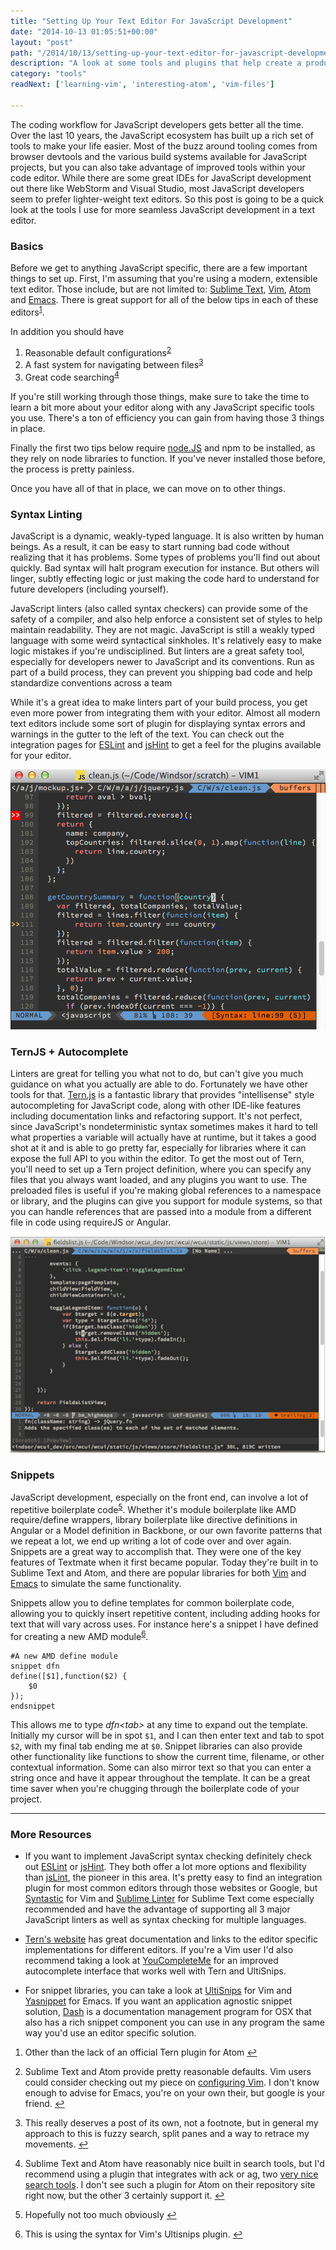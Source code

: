 ```yaml
---
title: "Setting Up Your Text Editor For JavaScript Development"
date: "2014-10-13 01:05:51+00:00"
layout: "post"
path: "/2014/10/13/setting-up-your-text-editor-for-javascript-development"
description: "A look at some tools and plugins that help create a productive JavaScript development workflow"
category: "tools"
readNext: ['learning-vim', 'interesting-atom', 'vim-files']

---
```


The coding workflow for JavaScript developers gets better all the time.  Over the last 10 years, the JavaScript ecosystem has built up a rich set of tools to make your life easier.  Most of the buzz around tooling comes from browser devtools and the various build systems available for JavaScript projects, but you can also take advantage of improved tools within your code editor.  While there are some great IDEs for JavaScript development out there like WebStorm and Visual Studio, most JavaScript developers seem to prefer lighter-weight text editors.  So this post is going to be a quick look at the tools I use for more seamless JavaScript development in a text editor.

### Basics

Before we get to anything JavaScript specific, there are a few important things to set up.  First, I'm assuming that you're using a modern, extensible text editor. Those include, but are not limited to: [Sublime Text][sublime], [Vim][vim], [Atom][atom] and [Emacs][emacs]. There is great support for all of the below tips in each of these editors<sup id="fnref:0">[1](#fn:0)</sup>.

In addition you should have

1. Reasonable default configurations<sup id="fnref:1">[2](#fn:1)</sup>
2. A fast system for navigating between files<sup id="fnref:2">[3](#fn:2)</sup>
3. Great code searching<sup id="fnref:3">[4](#fn:3)</sup>

If you're still working through those things, make sure to take the time to learn a bit more about your editor along with any JavaScript specific tools you use.  There's a ton of efficiency you can gain from having those 3 things in place.

Finally the first two tips below require [node.JS][nodejs] and npm to be installed, as they rely on node libraries to function.  If you've never installed those before, the process is pretty painless.

Once you have all of that in place, we can move on to other things.

### Syntax Linting

JavaScript is a dynamic, weakly-typed language.  It is also written by human beings.  As a result, it can be easy to start running bad code without realizing that it has problems.  Some types of problems you'll find out about quickly.  Bad syntax will halt program execution for instance.  But others will linger, subtly effecting logic or just making the code hard to understand for future developers (including yourself).   

JavaScript linters (also called syntax checkers) can provide some of the safety of a compiler, and also help enforce a consistent set of styles to help maintain readability.  They are not magic.  JavaScript is still a weakly typed language with some weird syntactical sinkholes. It's relatively easy to make logic mistakes if you're undisciplined.  But linters are a great safety tool, especially for developers newer to JavaScript and its conventions.  Run as part of a build process, they can prevent you shipping bad code and help standardize conventions across a team

While it's a great idea to make linters part of your build process, you get even more power from integrating them with your editor.  Almost all modern text editors include some sort of plugin for displaying syntax errors and warnings in the gutter to the left of the text.  You can check out the integration pages for [ESLint][eslintint] and [jsHint][jshintint] to get a feel for the plugins available for your editor.  

<img src="/posts/images/lintingpic.png" class="full-width" alt ="linting picture">

### TernJS + Autocomplete

Linters are great for telling you what not to do, but can't give you much guidance on what you actually are able to do.  Fortunately we have other tools for that.  [Tern.js][ternjs] is a fantastic library that provides "intellisense" style autocompleting for JavaScript code, along with other IDE-like features including documentation links and refactoring support. It's not perfect, since JavaScript's nondeterministic syntax sometimes makes it hard to tell what properties a variable will actually have at runtime, but it takes a good shot at it and is able to go pretty far, especially for libraries where it can expose the full API to you within the editor.  To get the most out of Tern, you'll need to set up a Tern project definition, where you can specify any files that you always want loaded, and any plugins you want to use. The preloaded files is useful if you're making global references to a namespace or library, and the plugins can give you support for module systems, so that you can handle references that are passed into a module from a different file in code using requireJS or Angular.

<img src="/posts/images/ternjs.gif" class="full-width" alt ="ternjs picture">

### Snippets

JavaScript development, especially on the front end, can involve a lot of repetitive boilerplate code<sup id="fnref:4">[5](#fn:4)</sup>.  Whether it's module boilerplate like AMD require/define wrappers, library boilerplate like directive definitions in Angular or a Model definition in Backbone, or our own favorite patterns that we repeat a lot, we end up writing a lot of code over and over again.  Snippets are a great way to accomplish that.  They were one of the key features of Textmate when it first became popular.  Today they're built in to Sublime Text and Atom, and there are popular libraries for both [Vim][ultisnips] and [Emacs][yasnippet] to simulate the same functionality.

Snippets allow you to define templates for common boilerplate code, allowing you to quickly insert repetitive content, including adding hooks for text that will vary across uses.  For instance here's a snippet I have defined for creating a new AMD module<sup id="fnref:5">[6](#fn:5)</sup>.

```
#A new AMD define module
snippet dfn
define([$1],function($2) {
    $0  
});
endsnippet
```

This allows me to type *dfn&lt;tab&gt;* at any time to expand out the template.  Initially my cursor will be in spot `$1`, and I can then enter text and tab to spot `$2`, with my final tab ending me at `$0`.  Snippet libraries can also provide other functionality like functions to show the current time, filename, or other contextual information.   Some can also mirror text so that you can enter a string once and have it appear throughout the template.  It can be a great time saver when you're chugging through the boilerplate code of your project.

---

### More Resources

- If you want to implement JavaScript syntax checking definitely check out [ESLint][eslint] or [jsHint][jshint].  They both offer a lot more options and flexibility than [jsLint][jslint], the pioneer in this area.  It's pretty easy to find an integration plugin for most common editors through those websites or Google, but [Syntastic][syntastic] for Vim and [Sublime Linter][sublimelinter] for Sublime Text come especially recommended and have the advantage of supporting all 3 major JavaScript linters as well as syntax checking for multiple languages.

- [Tern's website][ternjs] has great documentation and links to the editor specific implementations for different editors.  If you're a Vim user I'd also recommend taking a look at [YouCompleteMe][ycm] for an improved autocomplete interface that works well with Tern and UltiSnips.

- For snippet libraries, you can take a look at [UltiSnips][ultisnips] for Vim and [Yasnippet][yasnippet] for Emacs.  If you want an application agnostic snippet solution, [Dash][dash] is a documentation management program for OSX that also has a rich snippet component you can use in any program the same way you'd use an editor specific solution.


<div class="footnotes">
<ol>
    <li class="footnote" id="fn:0">
        <p> Other than the lack of an official Tern plugin for Atom
        <a href="#fnref:0" title="return to article"> ↩</a></p>
    </li>
    <li class="footnote" id="fn:1">
        <p>
        Sublime Text and Atom provide pretty reasonable defaults. Vim users could consider checking out my piece on <a href="http://benmccormick.org/2014/07/14/learning-vim-in-2014-configuring-vim/">configuring Vim</a>.  I don't know enough to advise for Emacs, you're on your own their, but google is your friend.
        <a href="#fnref:1" title="return to article"> ↩</a></p>
    </li>
    <li class="footnote" id="fn:2">
        <p>
        This really deserves a post of its own, not a footnote, but in general my approach to this is fuzzy search, split panes and a way to retrace my movements.   
        <a href="#fnref:2" title="return to article"> ↩</a></p>
    </li>
    <li class="footnote" id="fn:3">
        <p>
        Sublime Text and Atom have reasonably nice built in search tools, but I'd recommend using a plugin that integrates with ack or ag, two <a href="http://benmccormick.org/2013/11/25/a-look-at-ack/">very nice search tools</a>.  I don't see such a plugin for Atom on their repository site right now, but the other 3 certainly support it.
        <a href="#fnref:3" title="return to article"> ↩</a></p>
    </li>
    <li class="footnote" id="fn:4">
        <p>
        Hopefully not too much obviously
        <a href="#fnref:4" title="return to article"> ↩</a></p>
    </li>
    <li class="footnote" id="fn:5">
        <p>
        This is using the syntax for Vim's Ultisnips plugin.
        <a href="#fnref:5" title="return to article"> ↩</a></p>
    </li>
</ol>
</div>

[nodejs]: http://nodejs.org/
[eslintint]: http://eslint.org/docs/integrations/
[jshintint]: http://www.jshint.com/install/
[ultisnips]: https://github.com/SirVer/ultisnips
[yasnippet]: https://github.com/capitaomorte/yasnippet
[syntastic]: https://github.com/scrooloose/syntasticsu
[sublimelinter]: https://github.com/SublimeLinter/SublimeLinter3j
[jslint]: http://www.jslint.com/
[jshint]: http://www.jshint.com/
[eslint]: http://eslint.org/
[ternjs]: http://ternjs.net/
[sublime]: http://www.sublimetext.com/
[emacs]: http://www.gnu.org/software/emacs/
[vim]: http://www.vim.org/
[atom]: https://atom.io/
[ycm]: https://github.com/Valloric/YouCompleteMe
[dash]: http://kapeli.com/dash
[vim2014]: http://benmccormick.org/learning-vim-in-2014/

